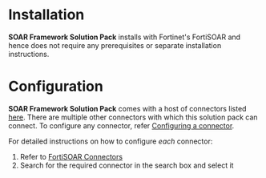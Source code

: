 # Installation

**SOAR Framework Solution Pack** installs with Fortinet's FortiSOAR and hence does not require any prerequisites or separate installation instructions.

# Configuration

**SOAR Framework Solution Pack** comes with a host of connectors listed [here](./contents.md#connector-list). There are multiple other connectors with which this solution pack can connect. To configure any connector, refer [Configuring a connector](https://docs.fortinet.com/document/fortisoar/0.0.0/configuring-a-connector/1/configuring-a-connector).

For detailed instructions on how to configure *each* connector:
1. Refer to [FortiSOAR Connectors](https://docs.fortinet.com/fortisoar/connectors)
2. Search for the required connector in the search box and select it